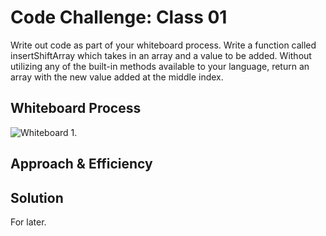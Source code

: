 # Code Challenge: Class 01

Write out code as part of your whiteboard process.
Write a function called insertShiftArray which takes in an array and a value to be added. Without utilizing any of the built-in methods available to your language, return an array with the new value added at the middle index.

## Whiteboard Process

![Whiteboard 1](../assets/ "whiteboard").

## Approach & Efficiency

## Solution
<!-- Show how to run your code, and examples of it in action -->
For later.
